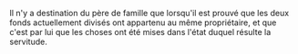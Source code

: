   
 Il n'y a destination du père de famille que lorsqu'il est prouvé que les deux fonds actuellement divisés ont appartenu au même propriétaire, et que c'est par lui que les choses ont été mises dans l'état duquel résulte la servitude.  

  
